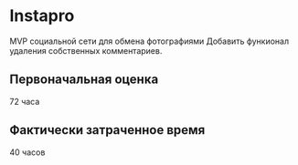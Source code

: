 # Instapro

MVP социальной сети для обмена фотографиями
Добавить функионал удаления собственных комментариев.

## Первоначальная оценка

72 часа

## Фактически затраченное время

40 часов
